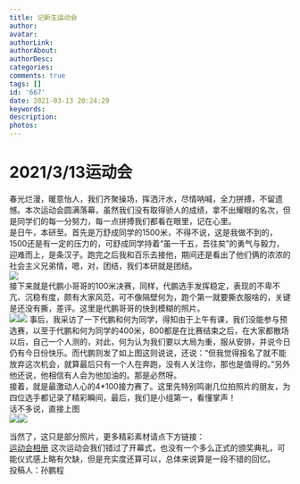 ```yaml
---
title: 记新生运动会
author: 
avatar: 
authorLink: 
authorAbout: 
authorDesc: 
categories: 
comments: true
tags: []
id: '667'
date: 2021-03-13 20:24:29
keywords:
description:
photos:
---
```


# 2021/3/13运动会

春光烂漫，暖意怡人，我们齐聚操场，挥洒汗水，尽情呐喊，全力拼搏，不留遗憾。本次运动会圆满落幕，虽然我们没有取得骄人的成绩，拿不出耀眼的名次，但是同学们的每一分努力，每一点拼搏我们都看在眼里，记在心里。  
是日午，本研至。首先是万舒成同学的1500米，不得不说，这是我做不到的，1500还是有一定的压力的，可舒成同学持着“虽一千五，吾往矣”的勇气与毅力，迎难而上，是条汉子。跑完之后我和百乐去接他，期间还是看出了他们俩的浓浓的社会主义兄弟情，嗯，对，团结，我们本研就是团结。  
![](https://www.aiupc.xyz/wp-content/uploads/2021/03/IMG_20210313_150530-300x197.jpg)  
接下来就是代鹏小哥哥的100米决赛，同样，代鹏选手发挥稳定，表现的不卑不亢、沉稳有度，颇有大家风范，可不像隔壁何为，跑个第一就要撕衣服啥的，关键是还没有撕，差评。这里是代鹏哥哥的快到模糊的照片。  
![](https://www.aiupc.xyz/wp-content/uploads/2021/03/代鹏-300x225.jpg)![](https://www.aiupc.xyz/wp-content/uploads/2021/03/Cache_30254889acb6fc42.-300x210.png) 事后，我采访了一下代鹏和何为同学，得知由于上午有课，我们没能参与预选赛，以至于代鹏和何为同学的400米，800都是在比赛结束之后，在大家都散场以后，自己一个人测的，对此，何为认为我们要以大局为重，服从安排，并说今日仍有今日份快乐。而代鹏则发了如上图这则说说，还说：“但我觉得报名了就不能放弃这次机会，就算最后只有一个人在奔跑，没有人关注你，那也是值得的。”另外他还说，他相信有人会为他加油的。那是必然呀。  
接着，就是最激动人心的4\*100接力赛了。这里先特别鸣谢几位拍照片的朋友，为四位选手都记录了精彩瞬间，最后，我们是小组第一，看懂掌声！  
话不多说，直接上图  
![](https://www.aiupc.xyz/wp-content/uploads/2021/03/接力1-300x225.jpg)![](https://www.aiupc.xyz/wp-content/uploads/2021/03/接力2-300x225.jpg)  
  
当然了，这只是部分照片，更多精彩素材请点下方链接：  
[运动会相册](https://www.aiupc.xyz/?p=708&preview=true) 这次运动会我们错过了开幕式，也没有一个多么正式的颁奖典礼，可能仪式感上略有欠缺，但是充实度还算可以，总体来说算是一段不错的回忆。  
投稿人：孙鹏程